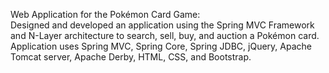 Web Application for the Pokémon Card Game:  			     
Designed and developed an application using the Spring MVC Framework and N-Layer architecture to search, sell, buy, and auction a Pokémon card. Application uses Spring MVC, Spring Core, Spring JDBC, jQuery, Apache Tomcat server, Apache Derby, HTML, CSS, and Bootstrap.

